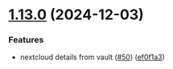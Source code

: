 # [1.13.0](https://github.com/arpanrec/home-lab/compare/1.12.5...1.13.0) (2024-12-03)


### Features

* nextcloud details from vault ([#50](https://github.com/arpanrec/home-lab/issues/50)) ([ef0f1a3](https://github.com/arpanrec/home-lab/commit/ef0f1a3cb3853b3758e6bc28b57062e5ded7533b))
